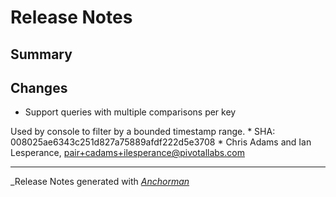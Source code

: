 # Release Notes

## Summary

## Changes

* Support queries with multiple comparisons per key

Used by console to filter by a bounded timestamp range.
    * SHA: 008025ae6343c251d827a75889afdf222d5e3708
    * Chris Adams and Ian Lesperance, pair+cadams+ilesperance@pivotallabs.com


------

_Release Notes generated with _[Anchorman](http://github.com/infews/anchorman)_